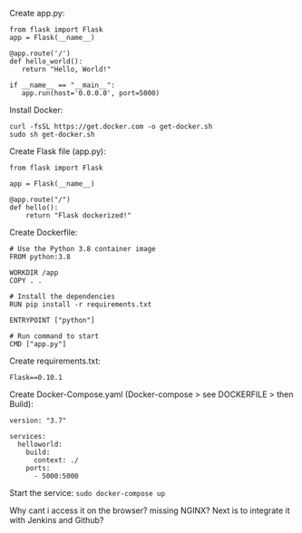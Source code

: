 Create app.py:
```
from flask import Flask
app = Flask(__name__)

@app.route('/')
def hello_world():
   return "Hello, World!"

if __name__ == "__main__":
   app.run(host='0.0.0.0', port=5000)
```

Install Docker:
```
curl -fsSL https://get.docker.com -o get-docker.sh
sudo sh get-docker.sh
```

Create Flask file (app.py):
```
from flask import Flask

app = Flask(__name__)

@app.route("/")
def hello():
    return "Flask dockerized!"
```

Create Dockerfile:
```
# Use the Python 3.8 container image
FROM python:3.8

WORKDIR /app
COPY . .

# Install the dependencies
RUN pip install -r requirements.txt

ENTRYPOINT ["python"]

# Run command to start
CMD ["app.py"]
```

Create requirements.txt:
```
Flask==0.10.1
```

Create Docker-Compose.yaml (Docker-compose > see DOCKERFILE > then Build):
```
version: "3.7"

services:
  helloworld:
    build:
      context: ./
    ports:
      - 5000:5000
```

Start the service:
```sudo docker-compose up```

Why cant i access it on the browser? missing NGINX?
Next is to integrate it with Jenkins and Github?
